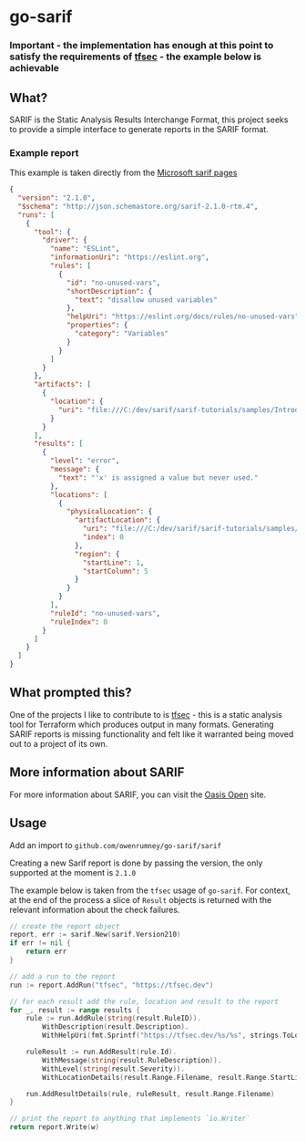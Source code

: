 # go-sarif

### Important - the implementation has enough at this point to satisfy the requirements of [tfsec](https://tfsec.dev) - the example below is achievable

## What?

SARIF is the Static Analysis Results Interchange Format, this project seeks to provide a simple interface to generate reports in the SARIF format.

### Example report

This example is taken directly from the [Microsoft sarif pages](https://github.com/microsoft/sarif-tutorials/blob/master/docs/1-Introduction.md)

```json
{
  "version": "2.1.0",
  "$schema": "http://json.schemastore.org/sarif-2.1.0-rtm.4",
  "runs": [
    {
      "tool": {
        "driver": {
          "name": "ESLint",
          "informationUri": "https://eslint.org",
          "rules": [
            {
              "id": "no-unused-vars",
              "shortDescription": {
                "text": "disallow unused variables"
              },
              "helpUri": "https://eslint.org/docs/rules/no-unused-vars",
              "properties": {
                "category": "Variables"
              }
            }
          ]
        }
      },
      "artifacts": [
        {
          "location": {
            "uri": "file:///C:/dev/sarif/sarif-tutorials/samples/Introduction/simple-example.js"
          }
        }
      ],
      "results": [
        {
          "level": "error",
          "message": {
            "text": "'x' is assigned a value but never used."
          },
          "locations": [
            {
              "physicalLocation": {
                "artifactLocation": {
                  "uri": "file:///C:/dev/sarif/sarif-tutorials/samples/Introduction/simple-example.js",
                  "index": 0
                },
                "region": {
                  "startLine": 1,
                  "startColumn": 5
                }
              }
            }
          ],
          "ruleId": "no-unused-vars",
          "ruleIndex": 0
        }
      ]
    }
  ]
}
```

## What prompted this?
One of the projects I like to contribute to is [tfsec](https://tfsec.dev) - this is a static analysis tool for Terraform which produces output in many formats. Generating SARIF reports is missing functionality and felt like it warranted being moved out to a project of its own.

## More information about SARIF
For more information about SARIF, you can visit the [Oasis Open](https://www.oasis-open.org/committees/tc_home.php?wg_abbrev=sarif) site.

## Usage

Add an import to `github.com/owenrumney/go-sarif/sarif`

Creating a new Sarif report is done by passing the version, the only supported at the moment is `2.1.0`

The example below is taken from the `tfsec` usage of `go-sarif`. For context, at the end of the process a slice of `Result` objects is returned with the relevant information about the check failures.

```go
// create the report object
report, err := sarif.New(sarif.Version210)
if err != nil {
	return err
}

// add a run to the report
run := report.AddRun("tfsec", "https://tfsec.dev")

// for each result add the rule, location and result to the report
for _, result := range results {
	rule := run.AddRule(string(result.RuleID)).
		WithDescription(result.Description).
		WithHelpUri(fmt.Sprintf("https://tfsec.dev/%s/%s", strings.ToLower(string(result.RuleProvider)), result.RuleID))

	ruleResult := run.AddResult(rule.Id).
		WithMessage(string(result.RuleDescription)).
		WithLevel(string(result.Severity)).
		WithLocationDetails(result.Range.Filename, result.Range.StartLine, 1)

	run.AddResultDetails(rule, ruleResult, result.Range.Filename)
}

// print the report to anything that implements `io.Writer`
return report.Write(w)
```


